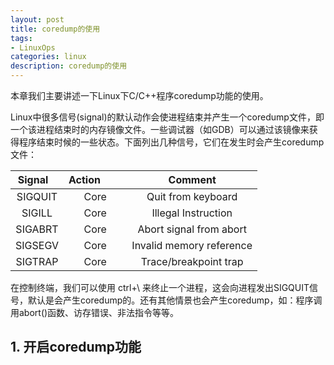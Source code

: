 ```yaml
---
layout: post
title: coredump的使用
tags:
- LinuxOps
categories: linux
description: coredump的使用
---
```


本章我们主要讲述一下Linux下C/C++程序coredump功能的使用。



<!-- more -->

Linux中很多信号(signal)的默认动作会使进程结束并产生一个coredump文件，即一个该进程结束时的内存镜像文件。一些调试器（如GDB）可以通过该镜像来获得程序结束时候的一些状态。下面列出几种信号，它们在发生时会产生coredump文件：

|      Signal     |       Action         |      Comment            |
|:---------------:|:--------------------:|:-----------------------:|
|   SIGQUIT       |       Core           | Quit from keyboard      |
|   SIGILL        |       Core           | Illegal Instruction     |
|   SIGABRT       |       Core           | Abort signal from abort |
|   SIGSEGV       |       Core           | Invalid memory reference|      
|   SIGTRAP       |       Core           | Trace/breakpoint trap   |

在控制终端，我们可以使用 ctrl+\ 来终止一个进程，这会向进程发出SIGQUIT信号，默认是会产生coredump的。还有其他情景也会产生coredump，如：程序调用abort()函数、访存错误、非法指令等等。

## 1. 开启coredump功能




<br />
<br />
<br />





